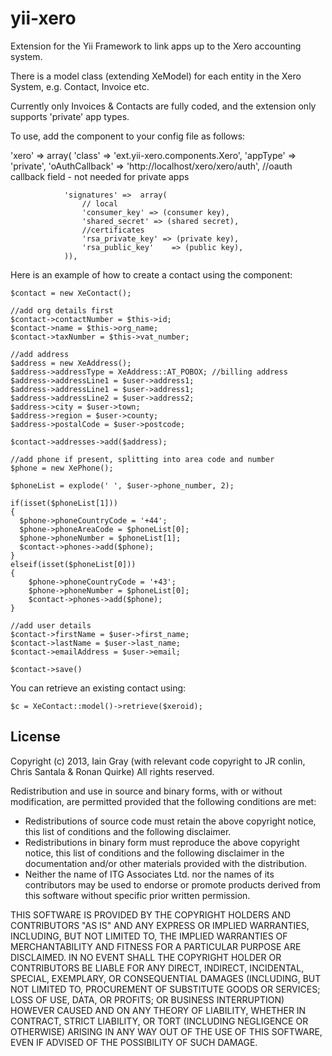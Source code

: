 yii-xero
========

Extension for the Yii Framework to link apps up to the Xero accounting system.  

There is a model class (extending XeModel) for each entity in the Xero System, e.g. Contact, Invoice etc.

Currently only Invoices & Contacts are fully coded, and the extension only supports 'private' app types.


To use, add the component to your config file as follows:


'xero' => array(
                'class' => 'ext.yii-xero.components.Xero',
                'appType' => 'private',
                'oAuthCallback' => 'http://localhost/xero/xero/auth', //oauth callback field - not needed for private apps

                'signatures' =>  array(
                    // local
                    'consumer_key' => (consumer key),
                    'shared_secret' => (shared secret),
                    //certificates
                    'rsa_private_key' => (private key),
                    'rsa_public_key'	=> (public key),
                )),

Here is an example of how to create a contact using the component:

    
    $contact = new XeContact();

    //add org details first
    $contact->contactNumber = $this->id;
    $contact->name = $this->org_name;
    $contact->taxNumber = $this->vat_number;

    //add address
    $address = new XeAddress();
    $address->addressType = XeAddress::AT_POBOX; //billing address
    $address->addressLine1 = $user->address1;
    $address->addressLine1 = $user->address1;
    $address->addressLine2 = $user->address2;
    $address->city = $user->town;
    $address->region = $user->county;
    $address->postalCode = $user->postcode;

    $contact->addresses->add($address);

    //add phone if present, splitting into area code and number
    $phone = new XePhone();

    $phoneList = explode(' ', $user->phone_number, 2);
    
    if(isset($phoneList[1]))
    {
      $phone->phoneCountryCode = '+44';
      $phone->phoneAreaCode = $phoneList[0];
      $phone->phoneNumber = $phoneList[1];
      $contact->phones->add($phone);
    }
    elseif(isset($phoneList[0]))
    {
        $phone->phoneCountryCode = '+43';
        $phone->phoneNumber = $phoneList[0];
        $contact->phones->add($phone);
    }

    //add user details
    $contact->firstName = $user->first_name;
    $contact->lastName = $user->last_name;
    $contact->emailAddress = $user->email;
    
    $contact->save()
    
    
You can retrieve an existing contact using:

    $c = XeContact::model()->retrieve($xeroid);
    
    
## License ##

Copyright (c) 2013, Iain Gray (with relevant code copyright to JR conlin, Chris Santala & Ronan Quirke)
All rights reserved.

Redistribution and use in source and binary forms, with or without
modification, are permitted provided that the following conditions are met:

* Redistributions of source code must retain the above copyright notice, this
  list of conditions and the following disclaimer.
* Redistributions in binary form must reproduce the above copyright
  notice, this list of conditions and the following disclaimer in the
  documentation and/or other materials provided with the distribution.
* Neither the name of ITG Associates Ltd. nor the names of its
  contributors may be used to endorse or promote products derived from this
  software without specific prior written permission.

THIS SOFTWARE IS PROVIDED BY THE COPYRIGHT HOLDERS AND CONTRIBUTORS "AS IS"
AND ANY EXPRESS OR IMPLIED WARRANTIES, INCLUDING, BUT NOT LIMITED TO, THE
IMPLIED WARRANTIES OF MERCHANTABILITY AND FITNESS FOR A PARTICULAR PURPOSE ARE
DISCLAIMED. IN NO EVENT SHALL THE COPYRIGHT HOLDER OR CONTRIBUTORS BE LIABLE
FOR ANY DIRECT, INDIRECT, INCIDENTAL, SPECIAL, EXEMPLARY, OR CONSEQUENTIAL
DAMAGES (INCLUDING, BUT NOT LIMITED TO, PROCUREMENT OF SUBSTITUTE GOODS OR
SERVICES; LOSS OF USE, DATA, OR PROFITS; OR BUSINESS INTERRUPTION) HOWEVER
CAUSED AND ON ANY THEORY OF LIABILITY, WHETHER IN CONTRACT, STRICT LIABILITY,
OR TORT (INCLUDING NEGLIGENCE OR OTHERWISE) ARISING IN ANY WAY OUT OF THE USE
OF THIS SOFTWARE, EVEN IF ADVISED OF THE POSSIBILITY OF SUCH DAMAGE.
